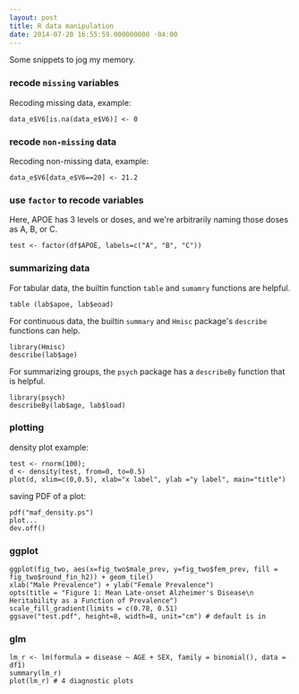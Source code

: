 ```yaml
---
layout: post
title: R data manipulation
date: 2014-07-20 16:55:59.000000000 -04:00
---
```


Some snippets to jog my memory.

### recode `missing` variables

Recoding missing data, example:

    data_e$V6[is.na(data_e$V6)] <- 0

### recode `non-missing` data

Recoding non-missing data, example:

    data_e$V6[data_e$V6==20] <- 21.2

### use `factor` to recode variables

Here, APOE has 3 levels or doses, and we're arbitrarily naming those doses as A, B, or C.

    test <- factor(df$APOE, labels=c("A", "B", "C"))

### summarizing data

For tabular data, the builtin function `table` and `sumamry` functions are
helpful.

    table (lab$apoe, lab$eoad)

For continuous data, the builtin `summary` and `Hmisc` package's `describe`
functions can help.

    library(Hmisc)
    describe(lab$age)

For summarizing groups, the `psych` package has a `describeBy` function that is
helpful.

    library(psych)
    describeBy(lab$age, lab$load)

### plotting

density plot example:

    test <- rnorm(100);
    d <- density(test, from=0, to=0.5)
    plot(d, xlim=c(0,0.5), xlab="x label", ylab ="y label", main="title")

saving PDF of a plot:

    pdf("maf_density.ps")
    plot...
    dev.off()

### ggplot

    ggplot(fig_two, aes(x=fig_two$male_prev, y=fig_two$fem_prev, fill = fig_two$round_fin_h2)) + geom_tile()
    xlab("Male Prevalence") + ylab("Female Prevalence")
    opts(title = "Figure 1: Mean Late-onset Alzheimer's Disease\n Heritability as a Function of Prevalence")
    scale_fill_gradient(limits = c(0.78, 0.51)
    ggsave("test.pdf", height=8, width=8, unit="cm") # default is in

### glm

    lm_r <- lm(formula = disease ~ AGE + SEX, family = binomial(), data = df1)
    summary(lm_r)
    plot(lm_r) # 4 diagnostic plots
